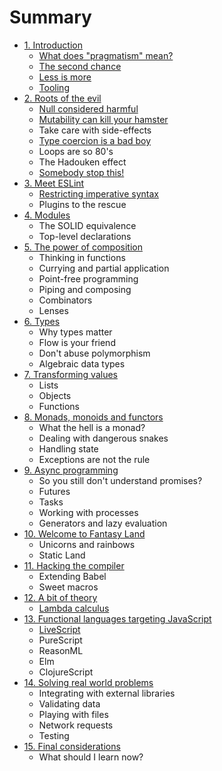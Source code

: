 # Summary

* [1. Introduction](introduction.md)
  * [What does "pragmatism" mean?](introduction.md#what-does-pragmatism-mean)
  * [The second chance](introduction.md#the-second-chance)
  * [Less is more](introduction.md#less-is-more)
  * [Tooling](introduction.md#tooling)
* [2. Roots of the evil](roots-of-the-evil.md)
  * [Null considered harmful](roots-of-the-evil.md#null-considered-harmful)
  * [Mutability can kill your hamster](roots-of-the-evil.md#mutability-can-kill-your-hamster)
  * Take care with side-effects
  * [Type coercion is a bad boy](roots-of-the-evil.md#type-coercion-is-a-bad-boy)
  * Loops are so 80's
  * The Hadouken effect
  * [Somebody stop this!](roots-of-the-evil.md#somebody-stop-this)
* [3. Meet ESLint](meet-eslint.md)
  * [Restricting imperative syntax](meet-eslint.md#restricting-imperative-syntax)
  * Plugins to the rescue
* [4. Modules](modules.md)
  * The SOLID equivalence
  * Top-level declarations
* [5. The power of composition](the-power-of-composition.md)
  * Thinking in functions
  * Currying and partial application
  * Point-free programming
  * Piping and composing
  * Combinators
  * Lenses
* [6. Types](types.md)
  * Why types matter
  * Flow is your friend
  * Don't abuse polymorphism
  * Algebraic data types
* [7. Transforming values](transforming-values.md)
  * Lists
  * Objects
  * Functions
* [8. Monads, monoids and functors](monads-monoids-and-functors.md)
  * What the hell is a monad?
  * Dealing with dangerous snakes
  * Handling state
  * Exceptions are not the rule
* [9. Async programming](async-programming.md)
  * So you still don't understand promises?
  * Futures
  * Tasks
  * Working with processes
  * Generators and lazy evaluation
* [10. Welcome to Fantasy Land](welcome-to-fantasy-land.md)
  * Unicorns and rainbows
  * Static Land
* [11. Hacking the compiler](hacking-the-compiler.md)
  * Extending Babel
  * Sweet macros
* [12. A bit of theory](a-bit-of-theory.md)
  * [Lambda calculus](a-bit-of-theory.md#lambda-calculus)
* [13. Functional languages targeting JavaScript](functional-languages-targeting-javascript.md)
  * [LiveScript](functional-languages-targeting-javascript.md#livescript)
  * PureScript
  * ReasonML
  * Elm
  * ClojureScript
* [14. Solving real world problems](solving-real-world-problems.md)
  * Integrating with external libraries
  * Validating data
  * Playing with files
  * Network requests
  * Testing
* [15. Final considerations](final-considerations.md)
  * What should I learn now?

